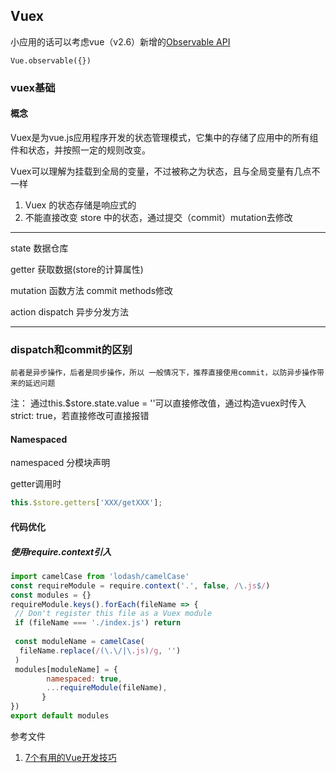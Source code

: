 ## Vuex

小应用的话可以考虑vue（v2.6）新增的[Observable API ](https://cn.vuejs.org/v2/api/index.html#Vue-observable)

    Vue.observable({})


### vuex基础

#### 概念
Vuex是为vue.js应用程序开发的状态管理模式，它集中的存储了应用中的所有组件和状态，并按照一定的规则改变。

Vuex可以理解为挂载到全局的变量，不过被称之为状态，且与全局变量有几点不一样

1. Vuex 的状态存储是响应式的
2. 不能直接改变 store 中的状态，通过提交（commit）mutation去修改
------

state     数据仓库

getter    获取数据(store的计算属性)

mutation  函数方法													commit    methods修改

action																		dispatch	异步分发方法

---------------------

### dispatch和commit的区别
    前者是异步操作，后者是同步操作，所以 一般情况下，推荐直接使用commit，以防异步操作带来的延迟问题

注：
通过this.$store.state.value = ''可以直接修改值，通过构造vuex时传入strict: true，若直接修改可直接报错



#### Namespaced

namespaced	分模块声明

getter调用时

```js
this.$store.getters['XXX/getXXX'];
```



#### 代码优化

##### 使用require.context引入

```javascript
import camelCase from 'lodash/camelCase'
const requireModule = require.context('.', false, /\.js$/)
const modules = {}
requireModule.keys().forEach(fileName => {
 // Don't register this file as a Vuex module
 if (fileName === './index.js') return
 
 const moduleName = camelCase(
  fileName.replace(/(\.\/|\.js)/g, '')
 )
 modules[moduleName] = {
        namespaced: true,
        ...requireModule(fileName),
       }
})
export default modules
```

参考文件

1. [7个有用的Vue开发技巧](https://juejin.im/post/5ce3b519f265da1bb31c0d5f)
